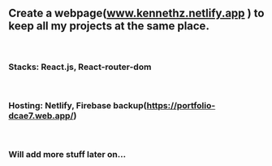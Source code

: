 ## Create a webpage(<a>www.kennethz.netlify.app </a>) to keep all my projects at the same place.

<br>

### Stacks: React.js, React-router-dom

<br>

### Hosting: Netlify, Firebase backup(https://portfolio-dcae7.web.app/)

<br>

### Will add more stuff later on...
